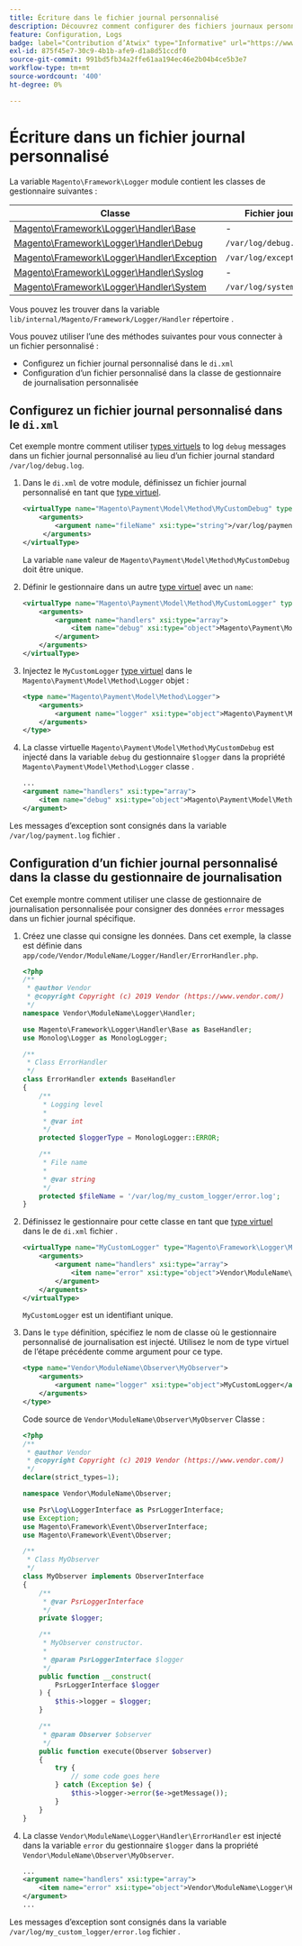 ```yaml
---
title: Écriture dans le fichier journal personnalisé
description: Découvrez comment configurer des fichiers journaux personnalisés.
feature: Configuration, Logs
badge: label="Contribution d’Atwix" type="Informative" url="https://www.atwix.com/" tooltip="Atwix"
exl-id: 875f45e7-30c9-4b1b-afe9-d1a8d51ccdf0
source-git-commit: 991bd5fb34a2ffe61aa194ec46e2b04b4ce5b3e7
workflow-type: tm+mt
source-wordcount: '400'
ht-degree: 0%

---
```


# Écriture dans un fichier journal personnalisé

La variable `Magento\Framework\Logger` module contient les classes de gestionnaire suivantes :

| Classe | Fichier journal |
| ----- | -------- |
| [Magento\Framework\Logger\Handler\Base][base] | - |
| [Magento\Framework\Logger\Handler\Debug][debug] | `/var/log/debug.log` |
| [Magento\Framework\Logger\Handler\Exception][exception] | `/var/log/exception.log` |
| [Magento\Framework\Logger\Handler\Syslog][syslog] | - |
| [Magento\Framework\Logger\Handler\System][system] | `/var/log/system.log` |

Vous pouvez les trouver dans la variable `lib/internal/Magento/Framework/Logger/Handler` répertoire .

Vous pouvez utiliser l’une des méthodes suivantes pour vous connecter à un fichier personnalisé :

- Configurez un fichier journal personnalisé dans le `di.xml`
- Configuration d’un fichier personnalisé dans la classe de gestionnaire de journalisation personnalisée

## Configurez un fichier journal personnalisé dans le `di.xml`

Cet exemple montre comment utiliser [types virtuels](https://developer.adobe.com/commerce/php/development/build/dependency-injection-file/#virtual-types) to log `debug` messages dans un fichier journal personnalisé au lieu d’un fichier journal standard `/var/log/debug.log`.

1. Dans le `di.xml` de votre module, définissez un fichier journal personnalisé en tant que [type virtuel](https://developer.adobe.com/commerce/php/development/build/dependency-injection-file/#virtual-types).

   ```xml
   <virtualType name="Magento\Payment\Model\Method\MyCustomDebug" type="Magento\Framework\Logger\Handler\Base">
       <arguments>
           <argument name="fileName" xsi:type="string">/var/log/payment.log</argument>
        </arguments>
   </virtualType>
   ```

   La variable `name` valeur de `Magento\Payment\Model\Method\MyCustomDebug` doit être unique.

1. Définir le gestionnaire dans un autre [type virtuel](https://developer.adobe.com/commerce/php/development/build/dependency-injection-file/#virtual-types) avec un `name`:

   ```xml
   <virtualType name="Magento\Payment\Model\Method\MyCustomLogger" type="Magento\Framework\Logger\Monolog">
       <arguments>
           <argument name="handlers" xsi:type="array">
               <item name="debug" xsi:type="object">Magento\Payment\Model\Method\MyCustomDebug</item>
           </argument>
       </arguments>
   </virtualType>
   ```

1. Injectez le `MyCustomLogger` [type virtuel](https://developer.adobe.com/commerce/php/development/build/dependency-injection-file/#virtual-types) dans le `Magento\Payment\Model\Method\Logger` objet :

   ```xml
   <type name="Magento\Payment\Model\Method\Logger">
       <arguments>
           <argument name="logger" xsi:type="object">Magento\Payment\Model\Method\MyCustomLogger</argument>
       </arguments>
   </type>
   ```

1. La classe virtuelle `Magento\Payment\Model\Method\MyCustomDebug` est injecté dans la variable `debug` du gestionnaire `$logger` dans la propriété `Magento\Payment\Model\Method\Logger` classe .

   ```xml
   ...
   <argument name="handlers" xsi:type="array">
       <item name="debug" xsi:type="object">Magento\Payment\Model\Method\MyCustomDebug</item>
   </argument>
   ```

Les messages d’exception sont consignés dans la variable `/var/log/payment.log` fichier .

## Configuration d’un fichier journal personnalisé dans la classe du gestionnaire de journalisation

Cet exemple montre comment utiliser une classe de gestionnaire de journalisation personnalisée pour consigner des données `error` messages dans un fichier journal spécifique.

1. Créez une classe qui consigne les données. Dans cet exemple, la classe est définie dans `app/code/Vendor/ModuleName/Logger/Handler/ErrorHandler.php`.

   ```php
   <?php
   /**
    * @author Vendor
    * @copyright Copyright (c) 2019 Vendor (https://www.vendor.com/)
    */
   namespace Vendor\ModuleName\Logger\Handler;
   
   use Magento\Framework\Logger\Handler\Base as BaseHandler;
   use Monolog\Logger as MonologLogger;
   
   /**
    * Class ErrorHandler
    */
   class ErrorHandler extends BaseHandler
   {
       /**
        * Logging level
        *
        * @var int
        */
       protected $loggerType = MonologLogger::ERROR;
   
       /**
        * File name
        *
        * @var string
        */
       protected $fileName = '/var/log/my_custom_logger/error.log';
   }
   ```

1. Définissez le gestionnaire pour cette classe en tant que [type virtuel](https://developer.adobe.com/commerce/php/development/build/dependency-injection-file/#virtual-types) dans le de `di.xml` fichier .

   ```xml
   <virtualType name="MyCustomLogger" type="Magento\Framework\Logger\Monolog">
       <arguments>
           <argument name="handlers" xsi:type="array">
               <item name="error" xsi:type="object">Vendor\ModuleName\Logger\Handler\ErrorHandler</item>
           </argument>
       </arguments>
   </virtualType>
   ```

   `MyCustomLogger` est un identifiant unique.

1. Dans le `type` définition, spécifiez le nom de classe où le gestionnaire personnalisé de journalisation est injecté. Utilisez le nom de type virtuel de l’étape précédente comme argument pour ce type.

   ```xml
   <type name="Vendor\ModuleName\Observer\MyObserver">
       <arguments>
           <argument name="logger" xsi:type="object">MyCustomLogger</argument>
       </arguments>
   </type>
   ```

   Code source de `Vendor\ModuleName\Observer\MyObserver` Classe :

   ```php
   <?php
   /**
    * @author Vendor
    * @copyright Copyright (c) 2019 Vendor (https://www.vendor.com/)
    */
   declare(strict_types=1);
   
   namespace Vendor\ModuleName\Observer;
   
   use Psr\Log\LoggerInterface as PsrLoggerInterface;
   use Exception;
   use Magento\Framework\Event\ObserverInterface;
   use Magento\Framework\Event\Observer;
   
   /**
    * Class MyObserver
    */
   class MyObserver implements ObserverInterface
   {
       /**
        * @var PsrLoggerInterface
        */
       private $logger;
   
       /**
        * MyObserver constructor.
        *
        * @param PsrLoggerInterface $logger
        */
       public function __construct(
           PsrLoggerInterface $logger
       ) {
           $this->logger = $logger;
       }
   
       /**
        * @param Observer $observer
        */
       public function execute(Observer $observer)
       {
           try {
               // some code goes here
           } catch (Exception $e) {
               $this->logger->error($e->getMessage());
           }
       }
   }
   ```

1. La classe `Vendor\ModuleName\Logger\Handler\ErrorHandler` est injecté dans la variable `error` du gestionnaire `$logger` dans la propriété `Vendor\ModuleName\Observer\MyObserver`.

   ```xml
   ...
   <argument name="handlers" xsi:type="array">
       <item name="error" xsi:type="object">Vendor\ModuleName\Logger\Handler\ErrorHandler</item>
   </argument>
   ...
   ```

Les messages d’exception sont consignés dans la variable `/var/log/my_custom_logger/error.log` fichier .

<!-- link definitions -->

[base]: https://github.com/magento/magento2/blob/2.4/lib/internal/Magento/Framework/Logger/Handler/Base.php
[debug]: https://github.com/magento/magento2/blob/2.4/lib/internal/Magento/Framework/Logger/Handler/Debug.php
[exception]: https://github.com/magento/magento2/blob/2.4/lib/internal/Magento/Framework/Logger/Handler/Exception.php
[syslog]: https://github.com/magento/magento2/blob/2.4/lib/internal/Magento/Framework/Logger/Handler/Syslog.php
[system]: https://github.com/magento/magento2/blob/2.4/lib/internal/Magento/Framework/Logger/Handler/System.php
